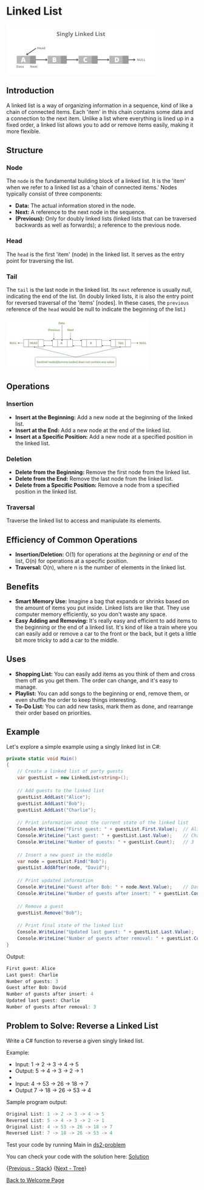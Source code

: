 # Linked List

![Singly Linked List](./diagrams/singlyLL.png)

## Introduction

A linked list is a way of organizing information in a sequence, kind of like a chain of connected items. Each 'item' in
this chain contains some data and a connection to the next item. Unlike a list where everything is lined up in a fixed
order, a linked list allows you to add or remove items easily, making it more flexible.

## Structure

### Node

The `node` is the fundamental building block of a linked list. It is the 'item' when we refer to a linked list as a
'chain of connected items.' Nodes typically consist of three components:

- **Data:** The actual information stored in the node.
- **Next:** A reference to the next node in the sequence.
- **(Previous):** Only for doubly linked lists (linked lists that can be traversed backwards as well as forwards); a
reference to the previous node.

### Head

The `head` is the first 'item' (node) in the linked list. It serves as the entry point for traversing the list.

### Tail

The `tail` is the last node in the linked list. Its `next` reference is usually null, indicating the end of the list.
(In doubly linked lists, it is also the entry point for reversed traversal of the 'items' [nodes]. In these cases, the
`previous` reference of the `head` would be null to indicate the beginning of the list.)

![Doubly Linked List](./diagrams/doublyLL2.jpeg)

## Operations

### Insertion

- **Insert at the Beginning:** Add a new node at the beginning of the linked list.
- **Insert at the End:** Add a new node at the end of the linked list.
- **Insert at a Specific Position:** Add a new node at a specified position in the linked list.

### Deletion

- **Delete from the Beginning:** Remove the first node from the linked list.
- **Delete from the End:** Remove the last node from the linked list.
- **Delete from a Specific Position:** Remove a node from a specified position in the linked list.

### Traversal

Traverse the linked list to access and manipulate its elements.

## Efficiency of Common Operations

- **Insertion/Deletion:** O(1) for operations at the _beginning_ or _end_ of the list, O(n) for operations at a
specific position.
- **Traversal:** O(n), where n is the number of elements in the linked list.

## Benefits

- **Smart Memory Use:** Imagine a bag that expands or shrinks based on the amount of items you put inside. Linked lists
are like that. They use computer memory efficiently, so you don't waste any space.
- **Easy Adding and Removing:** It's really easy and efficient to add items to the beginning or the end of a linked
list. It's kind of like a train where you can easily add or remove a car to the front or the back, but it gets a
little bit more tricky to add a car to the middle.

## Uses

- **Shopping List:** You can easily add items as you think of them and cross them off as you get them. The order can
change, and it's easy to manage.
- **Playlist:** You can add songs to the beginning or end, remove them, or even shuffle the order to keep things
interesting.
- **To-Do List:** You can add new tasks, mark them as done, and rearrange their order based on priorities.

## Example

Let's explore a simple example using a singly linked list in C#:

```csharp
private static void Main()
{
    // Create a linked list of party guests
    var guestList = new LinkedList<string>();

    // Add guests to the linked list
    guestList.AddLast("Alice");
    guestList.AddLast("Bob");
    guestList.AddLast("Charlie");

    // Print information about the current state of the linked list
    Console.WriteLine("First guest: " + guestList.First.Value);  // Alice
    Console.WriteLine("Last guest: " + guestList.Last.Value);    // Charlie
    Console.WriteLine("Number of guests: " + guestList.Count);   // 3

    // Insert a new guest in the middle
    var node = guestList.Find("Bob");
    guestList.AddAfter(node, "David");

    // Print updated information
    Console.WriteLine("Guest after Bob: " + node.Next.Value);    // David
    Console.WriteLine("Number of guests after insert: " + guestList.Count);  // 4

    // Remove a guest
    guestList.Remove("Bob");

    // Print final state of the linked list
    Console.WriteLine("Updated last guest: " + guestList.Last.Value);  // David
    Console.WriteLine("Number of guests after removal: " + guestList.Count);  // 3
}
```

Output:
```csharp
First guest: Alice
Last guest: Charlie
Number of guests: 3
Guest after Bob: David
Number of guests after insert: 4
Updated last guest: Charlie
Number of guests after removal: 3
```

## Problem to Solve: Reverse a Linked List

Write a C# function to reverse a given singly linked list.

Example: 
- Input:  1 -> 2 -> 3 -> 4 -> 5
- Output: 5 -> 4 -> 3 -> 2 -> 1
- 
- Input: 4 -> 53 -> 26 -> 18 -> 7
- Output 7 -> 18 -> 26 -> 53 -> 4

Sample program output:
```csharp
Original List: 1 -> 2 -> 3 -> 4 -> 5
Reversed List: 5 -> 4 -> 3 -> 2 -> 1
Original List: 4 -> 53 -> 26 -> 18 -> 7
Reversed List: 7 -> 18 -> 26 -> 53 -> 4
```

Test your code by running Main in [ds2-problem](./ds2-problem/Program.cs)

You can check your code with the solution here: [Solution](./ds2-solution/Program.cs)

{[Previous - Stack](./1-stack.md)} {[Next - Tree](./3-tree.md)}

[Back to Welcome Page](./0-welcome.md)